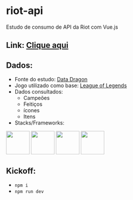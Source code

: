 # riot-api
Estudo de consumo de API da Riot com Vue.js


## Link: [Clique aqui](https://estudo-riot-api.netlify.app/)

## Dados:
- Fonte do estudo: [Data Dragon](https://developer.riotgames.com/docs/lol)
- Jogo utilizado como base: [League of Legends](https://www.leagueoflegends.com/pt-br/)
- Dados consultados:
  - Campeões
  - Feitiços
  - ícones
  - Itens
- Stacks/Frameworks:
<div align="left">
  <img src="https://cdn.jsdelivr.net/gh/devicons/devicon/icons/javascript/javascript-original.svg" height=64px width=64px />
  <img src="https://cdn.jsdelivr.net/gh/devicons/devicon@latest/icons/tailwindcss/tailwindcss-original.svg" height=64px width=64px />
  <img src="https://cdn.jsdelivr.net/gh/devicons/devicon@latest/icons/vitejs/vitejs-original.svg" height=64px width=64px  />
  <img src="https://cdn.jsdelivr.net/gh/devicons/devicon@latest/icons/vuejs/vuejs-original.svg" height=64px width=64px />
</div>


## Kickoff:
- `npm i`
- `npm run dev`
